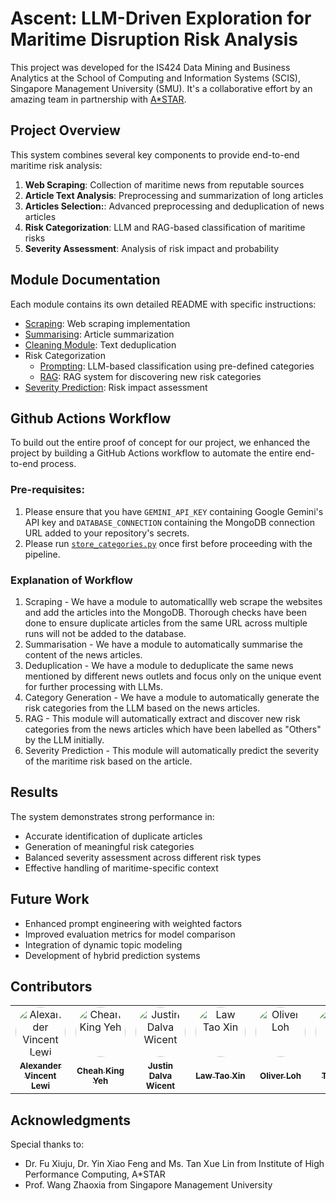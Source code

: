 # Ascent: LLM-Driven Exploration for Maritime Disruption Risk Analysis

This project was developed for the IS424 Data Mining and Business Analytics at the School of Computing and Information Systems (SCIS), Singapore Management University (SMU). It's a collaborative effort by an amazing team in partnership with [A*STAR](https://www.a-star.edu.sg/).

## Project Overview

This system combines several key components to provide end-to-end maritime risk analysis:

1. **Web Scraping**: Collection of maritime news from reputable sources
2. **Article Text Analysis**: Preprocessing and summarization of long articles 
3. **Articles Selection:**: Advanced preprocessing and deduplication of news articles
4. **Risk Categorization**: LLM and RAG-based classification of maritime risks
5. **Severity Assessment**: Analysis of risk impact and probability

## Module Documentation

Each module contains its own detailed README with specific instructions:

- [Scraping](./scraping/README.md): Web scraping implementation
- [Summarising](./summarising/README.md): Article summarization
- [Cleaning Module](./cleaning/README.md): Text deduplication
- Risk Categorization
    - [Prompting](./prompting/README.md): LLM-based classification using pre-defined categories
    - [RAG](./rag/README.md): RAG system for discovering new risk categories
- [Severity Prediction](./severityPrediction/README.md): Risk impact assessment

## Github Actions Workflow
To build out the entire proof of concept for our project, we enhanced the project by building a GitHub Actions workflow to automate the entire end-to-end process.

### Pre-requisites: 
1. Please ensure that you have `GEMINI_API_KEY` containing Google Gemini's API key and `DATABASE_CONNECTION` containing the MongoDB connection URL added to your repository's secrets.
2. Please run [`store_categories.py`](./prompting/templates/store_categories.py) once first before proceeding with the pipeline.

### Explanation of Workflow
1. Scraping - We have a module to automaticallly web scrape the websites and add the articles into the MongoDB. Thorough checks have been done to ensure duplicate articles from the same URL across multiple runs will not be added to the database.
2. Summarisation - We have a module to automatically summarise the content of the news articles.
3. Deduplication - We have a module to deduplicate the same news mentioned by different news outlets and focus only on the unique event for further processing with LLMs.
4. Category Generation - We have a module to automatically generate the risk categories from the LLM based on the news articles.
5. RAG - This module will automatically extract and discover new risk categories from the news articles which have been labelled as "Others" by the LLM initially.
6. Severity Prediction - This module will automatically predict the severity of the maritime risk based on the article.

## Results

The system demonstrates strong performance in:
- Accurate identification of duplicate articles
- Generation of meaningful risk categories
- Balanced severity assessment across different risk types
- Effective handling of maritime-specific context

## Future Work

- Enhanced prompt engineering with weighted factors
- Improved evaluation metrics for model comparison
- Integration of dynamic topic modeling
- Development of hybrid prediction systems

## Contributors

<table style="border-collapse: collapse; border: none;">
  <tr>
    <!-- Each contributor's image in a separate cell -->
    <td align="center" style="min-width:80px;">
      <a href="https://github.com/vincentlewi">
        <img src="https://github.com/vincentlewi.png?size=100" width="80" height="80" alt="Alexander Vincent Lewi" style="border-radius:50%;"/>
      </a>
    </td>
    <td align="center" style="min-width:80px;">
      <a href="https://github.com/xbowery">
        <img src="https://github.com/xbowery.png?size=100" width="80" height="80" alt="Cheah King Yeh" style="border-radius:50%;"/>
      </a>
    </td>
    <td align="center" style="min-width:80px;">
      <a href="https://github.com/WiceKiwi">
        <img src="https://github.com/WiceKiwi.png?size=100" width="80" height="80" alt="Justin Dalva Wicent" style="border-radius:50%;"/>
      </a>
    </td>
    <td align="center" style="min-width:80px;">
      <a href="https://github.com/taoxino-o">
        <img src="https://github.com/taoxino-o.png?size=100" width="80" height="80" alt="Law Tao Xin" style="border-radius:50%;"/>
      </a>
    </td>
    <td align="center" style="min-width:80px;">
      <a href="https://github.com/Oliver2102">
        <img src="https://github.com/Oliver2102.png?size=100" width="80" height="80" alt="Oliver Loh" style="border-radius:50%;"/>
      </a>
    </td>
    <td align="center" style="min-width:80px;">
      <a href="https://github.com/swiifttay">
        <img src="https://github.com/swiifttay.png?size=100" width="80" height="80" alt="Tay Si Yu" style="border-radius:50%;"/>
      </a>
    </td>
    <td align="center" style="min-width:80px;">
      <a href="https://github.com/yuenkm40">
        <img src="https://github.com/yuenkm40.png?size=100" width="80" height="80" alt="Yuen Kah May" style="border-radius:50%;"/>
      </a>
    </td>

  </tr>
  <tr>
    <!-- Each contributor's name in a separate cell -->
    <td align="center">
      <a href="https://github.com/vincentlewi"><sub><b>Alexander Vincent Lewi</b></sub></a>
    </td>
    <td align="center">
      <a href="https://github.com/xbowery"><sub><b>Cheah King Yeh</b></sub></a>
    </td>
    <td align="center">
      <a href="https://github.com/WiceKiwi"><sub><b>Justin Dalva Wicent</b></sub></a>
    </td>
    <td align="center">
      <a href="https://github.com/taoxino-o"><sub><b>Law Tao Xin</b></sub></a>
    </td>
        <td align="center">
      <a href="https://github.com/Oliver2102"><sub><b>Oliver Loh</b></sub></a>
    </td>
    <td align="center">
      <a href="https://github.com/swiifttay"><sub><b>Tay Si Yu</b></sub></a>
    </td>
    <td align="center">
      <a href="https://github.com/yuenkm40"><sub><b>Yuen Kah May</b></sub></a>
    </td>

  </tr>
</table>

## Acknowledgments

Special thanks to:
- Dr. Fu Xiuju, Dr. Yin Xiao Feng and Ms. Tan Xue Lin from Institute of High Performance Computing, A*STAR
- Prof. Wang Zhaoxia from Singapore Management University